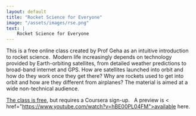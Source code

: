 ```yaml
---
layout: default
title: "Rocket Science for Everyone"
image: "/assets/images/rse.png"
text: |
    Rocket Science for Everyone
---
```


This is a free online class created by Prof Geha as an intuitive introduction to rocket science.  Modern life increasingly depends on technology provided by Earth-orbiting satellites, from detailed weather predictions to broad-band internet and GPS. How are satellites launched into orbit and how do they work once they get there? Why are rockets used to get into orbit and how are they different from airplanes? The material is aimed at a wide non-technical audience.  

<a href="https://www.coursera.org/learn/rocket-science-for-everyone/">The class is free</a>, but requires a Coursera sign-up.   A preview is < href="https://www.youtube.com/watch?v=hBE00PL04FM">available here.</a>
